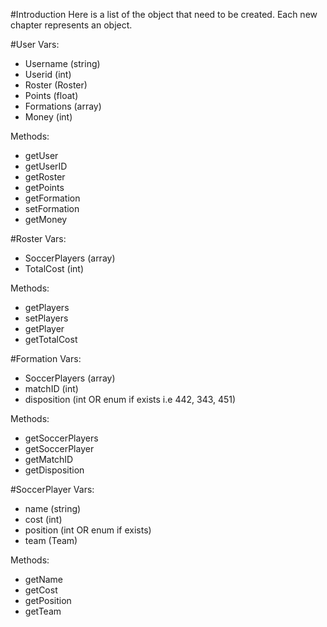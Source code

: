 #Introduction
Here is a list of the object that need to be created. Each new chapter represents an object.

#User
Vars:

  + Username (string)
  + Userid (int)
  + Roster (Roster)
  + Points (float)
  + Formations (array<Formation>)
  + Money (int)

Methods:

  + getUser
  + getUserID
  + getRoster
  + getPoints
  + getFormation
  + setFormation
  + getMoney

#Roster
Vars:

  + SoccerPlayers (array<SoccerPlayer>)
  + TotalCost (int)

Methods:

  + getPlayers
  + setPlayers
  + getPlayer
  + getTotalCost

#Formation
Vars:

  + SoccerPlayers (array<SoccerPlayer>)
  + matchID (int)
  + disposition (int OR enum if exists i.e 442, 343, 451)

Methods:

  + getSoccerPlayers
  + getSoccerPlayer
  + getMatchID
  + getDisposition

#SoccerPlayer
Vars:

  + name (string)
  + cost (int)
  + position (int OR enum if exists)
  + team (Team)

Methods:

  + getName
  + getCost
  + getPosition
  + getTeam